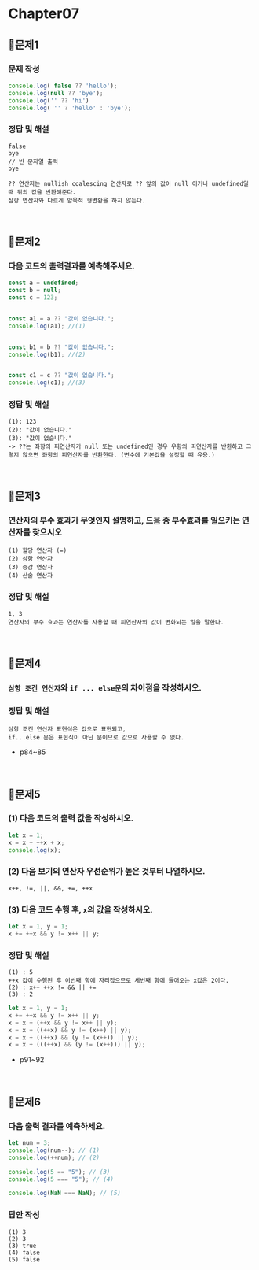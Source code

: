 # Chapter07
## 📌문제1
### 문제 작성
```js
console.log( false ?? 'hello');
console.log(null ?? 'bye');
console.log('' ?? 'hi')
console.log( '' ? 'hello' : 'bye');
```
### 정답 및 해설
```
false
bye
// 빈 문자열 출력
bye

?? 연산자는 nullish coalescing 연산자로 ?? 앞의 값이 null 이거나 undefined일 때 뒤의 값을 반환해준다. 
삼항 연산자와 다르게 암묵적 형변환을 하지 않는다. 
```

<br>

## 📌문제2
### 다음 코드의 출력결과를 예측해주세요.
```js
const a = undefined;
const b = null;
const c = 123;


const a1 = a ?? "값이 없습니다.";
console.log(a1); //(1)


const b1 = b ?? "값이 없습니다.";
console.log(b1); //(2)


const c1 = c ?? "값이 없습니다.";
console.log(c1); //(3)	
```
### 정답 및 해설
```
(1): 123
(2): "값이 없습니다."
(3): "값이 없습니다."
-> ??는 좌항의 피연산자가 null 또는 undefined인 경우 우항의 피연산자를 반환하고 그렇지 않으면 좌항의 피연산자를 반환한다. (변수에 기본값을 설정할 때 유용.)
```

<br>

## 📌문제3
### 연산자의 부수 효과가 무엇인지 설명하고, 드음 중 부수효과를 일으키는 연산자를 찾으시오
```
(1) 할당 연산자 (=)
(2) 삼항 연산자
(3) 증감 연산자
(4) 산술 연산자
```
### 정답 및 해설
```
1, 3
연산자의 부수 효과는 연산자를 사용할 때 피연산자의 값이 변화되는 일을 말한다. 
```

<br>

## 📌문제4
### `삼항 조건 연산자`와 `if ... else문`의 차이점을 작성하시오.
### 정답 및 해설
```
삼항 조건 연산자 표현식은 값으로 표현되고,
if...else 문은 표현식이 아닌 문이므로 값으로 사용할 수 없다.
```
- p84~85

<br>

## 📌문제5
### (1) 다음 코드의 출력 값을 작성하시오.
```js
let x = 1;
x = x + ++x + x;
console.log(x);
```
### (2) 다음 보기의 연산자 우선순위가 높은 것부터 나열하시오.
```
x++, !=, ||, &&, +=, ++x
```
### (3) 다음 코드 수행 후, `x`의 값을 작성하시오.
```js
let x = 1, y = 1;
x += ++x && y != x++ || y;
```
### 정답 및 해설
```
(1) : 5
++x 값이 수행된 후 이번째 항에 자리잡으므로 세번째 항에 들어오는 x값은 2이다.
(2) : x++ ++x != && || +=
(3) : 2
```
```js
let x = 1, y = 1;
x += ++x && y != x++ || y;
x = x + (++x && y != x++ || y);
x = x + ((++x) && y != (x++) || y);
x = x + ((++x) && (y != (x++)) || y);
x = x + (((++x) && (y != (x++))) || y);
```
- p91~92

<br>

## 📌문제6
### 다음 출력 결과를 예측하세요.
```js
let num = 3;
console.log(num--); // (1)
console.log(++num); // (2)

console.log(5 == "5"); // (3)
console.log(5 === "5"); // (4)

console.log(NaN === NaN); // (5)
```

### 답안 작성
```
(1) 3
(2) 3
(3) true
(4) false
(5) false
```

<br>
